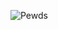 ![Pewds](https://www.google.com/url?sa=i&url=https%3A%2F%2Fbodyartguru.com%2Fpewdiepie-tattoos%2F&psig=AOvVaw24uD4ZfE2AvKIMZQi4tqIR&ust=1599252648293000&source=images&cd=vfe&ved=0CAIQjRxqFwoTCNjwjcTuzesCFQAAAAAdAAAAABAE)
